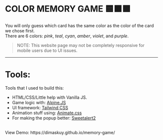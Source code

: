 # COLOR MEMORY GAME 🟦🟧🟩
You will only guess which card has the same color as the color of the card we chose first. <br>
There are 6 colors: _pink_, _teal_, _cyan_, _amber_, _violet_, and _purple_.
<br>
> NOTE: This website page may not be completely responsive for mobile users due to UI issues.

<hr>

# Tools:
Tools that I used to build this:
- HTML/CSS/Little help with Vanilla JS.
-  Game logic with: [Alpine.JS](https://alpinejs.dev/)
-  UI framework: [Tailwind CSS](tailwindcss.com/)
-  Animation stuff using: [Animate.css](https://animate.style/)
-  For making the popup better: [Sweetalert2]([https://animate.style/](https://sweetalert2.github.io/)https://sweetalert2.github.io/)

<br>
View Demo: https://dimaskuy.github.io/memory-game/
